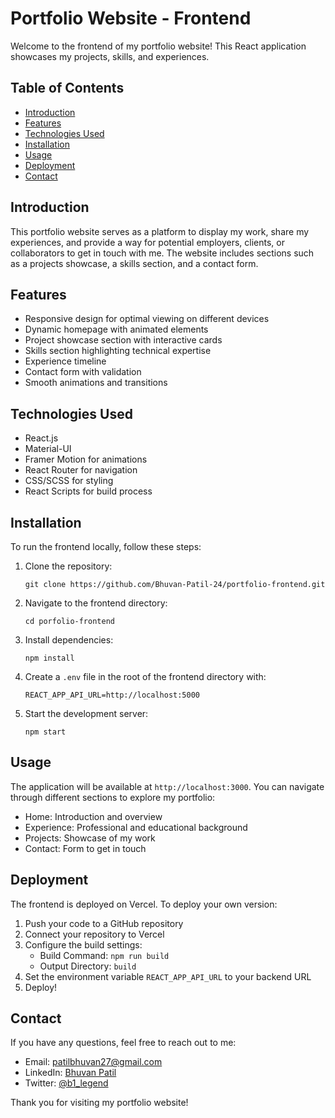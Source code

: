 # Portfolio Website - Frontend

Welcome to the frontend of my portfolio website! This React application showcases my projects, skills, and experiences.

## Table of Contents

- [Introduction](#introduction)
- [Features](#features)
- [Technologies Used](#technologies-used)
- [Installation](#installation)
- [Usage](#usage)
- [Deployment](#deployment)
- [Contact](#contact)

## Introduction

This portfolio website serves as a platform to display my work, share my experiences, and provide a way for potential employers, clients, or collaborators to get in touch with me. The website includes sections such as a projects showcase, a skills section, and a contact form.

## Features

- Responsive design for optimal viewing on different devices
- Dynamic homepage with animated elements
- Project showcase section with interactive cards
- Skills section highlighting technical expertise
- Experience timeline
- Contact form with validation
- Smooth animations and transitions

## Technologies Used

- React.js
- Material-UI
- Framer Motion for animations
- React Router for navigation
- CSS/SCSS for styling
- React Scripts for build process

## Installation

To run the frontend locally, follow these steps:

1. Clone the repository:
   ```
   git clone https://github.com/Bhuvan-Patil-24/portfolio-frontend.git
   ```

2. Navigate to the frontend directory:
   ```
   cd porfolio-frontend
   ```

3. Install dependencies:
   ```
   npm install
   ```

4. Create a `.env` file in the root of the frontend directory with:
   ```
   REACT_APP_API_URL=http://localhost:5000
   ```

5. Start the development server:
   ```
   npm start
   ```

## Usage

The application will be available at `http://localhost:3000`. You can navigate through different sections to explore my portfolio:

- Home: Introduction and overview
- Experience: Professional and educational background
- Projects: Showcase of my work
- Contact: Form to get in touch

## Deployment

The frontend is deployed on Vercel. To deploy your own version:

1. Push your code to a GitHub repository
2. Connect your repository to Vercel
3. Configure the build settings:
   - Build Command: `npm run build`
   - Output Directory: `build`
4. Set the environment variable `REACT_APP_API_URL` to your backend URL
5. Deploy!

## Contact

If you have any questions, feel free to reach out to me:

- Email: [patilbhuvan27@gmail.com](mailto:patilbhuvan27@gmail.com)
- LinkedIn: [Bhuvan Patil](https://www.linkedin.com/in/bhuvan-patil)
- Twitter: [@b1_legend](https://x.com/b1_legend)

Thank you for visiting my portfolio website!
